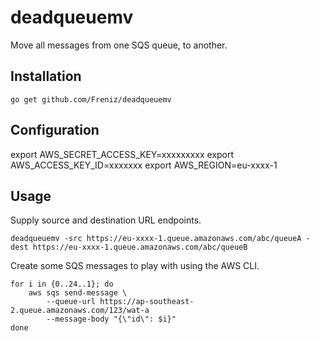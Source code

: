 # deadqueuemv

Move all messages from one SQS queue, to another.

## Installation

    go get github.com/Freniz/deadqueuemv


## Configuration

export AWS_SECRET_ACCESS_KEY=xxxxxxxxx
export AWS_ACCESS_KEY_ID=xxxxxxx
export AWS_REGION=eu-xxxx-1



## Usage

Supply source and destination URL endpoints.

    deadqueuemv -src https://eu-xxxx-1.queue.amazonaws.com/abc/queueA -dest https://eu-xxxx-1.queue.amazonaws.com/abc/queueB



Create some SQS messages to play with using the AWS CLI.

    for i in {0..24..1}; do
        aws sqs send-message \
            --queue-url https://ap-southeast-2.queue.amazonaws.com/123/wat-a
            --message-body "{\"id\": $i}"
    done
